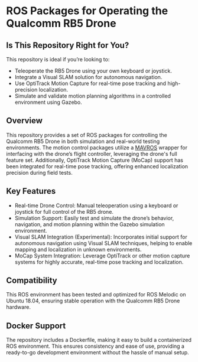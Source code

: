 # ROS Packages for Operating the Qualcomm RB5 Drone

## Is This Repository Right for You?

This repository is ideal if you’re looking to:

  - Teleoperate the RB5 Drone using your own keyboard or joystick.
  - Integrate a Visual SLAM solution for autonomous navigation.
  - Use OptiTrack Motion Capture for real-time pose tracking and high-precision localization.
  - Simulate and validate motion planning algorithms in a controlled environment using Gazebo.

## Overview

This repository provides a set of ROS packages for controlling the Qualcomm RB5 Drone in both simulation and real-world testing environments. The motion control packages utilize a [MAVROS](http://wiki.ros.org/mavros) wrapper for interfacing with the drone’s flight controller, leveraging the drone's full feature set. Additionally, OptiTrack Motion Capture (MoCap) support has been integrated for real-time pose tracking, offering enhanced localization precision during field tests.

## Key Features

  - Real-time Drone Control: Manual teleoperation using a keyboard or joystick for full control of the RB5 drone.
  - Simulation Support: Easily test and simulate the drone’s behavior, navigation, and motion planning within the Gazebo simulation environment.
  - Visual SLAM Integration (Experimental): Incorporates initial support for autonomous navigation using Visual SLAM techniques, helping to enable mapping and localization in unknown environments.
  - MoCap System Integration: Leverage OptiTrack or other motion capture systems for highly accurate, real-time pose tracking and localization.
  

## Compatibility

This ROS environment has been tested and optimized for ROS Melodic on Ubuntu 18.04, ensuring stable operation with the Qualcomm RB5 Drone hardware.

## Docker Support

The repository includes a Dockerfile, making it easy to build a containerized ROS environment. This ensures consistency and ease of use, providing a ready-to-go development environment without the hassle of manual setup.
